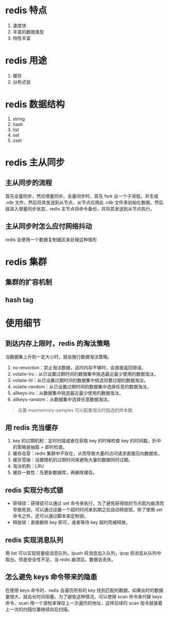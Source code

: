 # redis 特点

1. 速度快
2. 丰富的数据类型
3. 特性丰富

# redis 用途

1. 缓存
2. 分布式锁

# redis 数据结构

1. string
2. hash
3. list
4. set
5. zset

# redis 主从同步

## 主从同步的流程

首先全量同步，然后增量同步。全量同步时，首先 fork 出一个子进程，并生成 .rdb 文件，然后将其发送到从节点，从节点应用此 .rdb 文件来初始化数据。然后就进入增量同步状态，redis 主节点将命令备份，并将其发送到从节点执行。

## 主从同步时怎么应付网络抖动

redis 会使用一个数据复制缓区来处理这种情形

# redis 集群

## 集群的扩容机制

## hash tag

# 使用细节

## 到达内存上限时，redis 的淘汰策略

当数据集上升到一定大小时，就会施行数据淘汰策略。

1. no-enviction：禁止淘汰数据，这时内存不够时，会直接返回错误。
2. volatie-lru：从已设置过期时间的数据集中挑选最近最少使用的数据淘汰。
3. volatie-ttl：从已设置过期时间的数据集中挑选将要过期的数据淘汰。
4. volatie-random：从已设置过期时间的数据集中选择任意的数据淘汰。
5. allkeys-lru：从数据集中挑选最近最少使用的数据淘汰。
6. allkeys-random：从数据集中选择任意数据淘汰。

> 设置 maxmemory-samples 可以配置淘汰时挑选的样本数

## 用 redis 充当缓存

1. key 的过期机制：定时扫描或者在获取 key 的时候检查 key 的时间戳，折中的策略是抽取 + 即时检查。
2. 缓存击穿：redis 集群中不存在，从而导致大量的访问请求直接压向数据库。
3. 缓存雪崩：设置随机的过期时间来避免大量的数据同时过期。
4. 淘汰机制：LRU
5. 缓存一致性：先更新数据库，再删除缓存。

## redis 实现分布式锁

- 获得锁：获得锁可以通过 set 命令来执行，为了避免获得锁的节点因为崩溃而导致死锁，可以通过设置一个超时时间来到期之后自动释放锁。除了使用 set 命令之外，还可以通过脚本来定制锁。
- 释放锁：直接删除 key 即可，或者等待 key 超时而被释放。

## redis 实现消息队列

用 list 可以实现轻量级消息队列。lpush 将消息加入队列，lpop 将消息从队列中取出。但是安全性不足，当 redis 崩溃后，数据会丢失。

## 怎么避免 keys 命令带来的隐患

在使用 keys 命令时，redis 会遍历所有的 key 找到匹配的数据，如果此时的数据量很大，就会长时间阻塞。为了避免这种情况，可以使用 scan 命令来代替 keys 命令，scan 用一个游标来保存上一次遍历的地址，这样后续的 scan 指令就接着上一次的扫描位置继续向后扫描。
